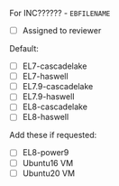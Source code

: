 For INC?????? - `EBFILENAME`

* [ ] Assigned to reviewer

Default:
* [ ] EL7-cascadelake
* [ ] EL7-haswell
* [ ] EL7.9-cascadelake
* [ ] EL7.9-haswell
* [ ] EL8-cascadelake
* [ ] EL8-haswell

Add these if requested:
* [ ] EL8-power9
* [ ] Ubuntu16 VM
* [ ] Ubuntu20 VM
